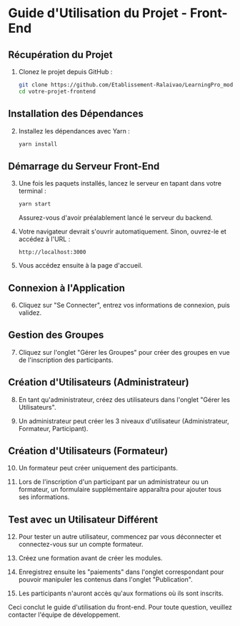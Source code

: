 # Guide d'Utilisation du Projet - Front-End

## Récupération du Projet

1. Clonez le projet depuis GitHub :
    ```bash
    git clone https://github.com/Etablissement-Ralaivao/LearningPro_mod1_frontend.git
    cd votre-projet-frontend
    ```

## Installation des Dépendances

2. Installez les dépendances avec Yarn :
    ```bash
    yarn install
    ```

## Démarrage du Serveur Front-End

3. Une fois les paquets installés, lancez le serveur en tapant dans votre terminal :
    ```bash
    yarn start
    ```

   Assurez-vous d'avoir préalablement lancé le serveur du backend.

4. Votre navigateur devrait s'ouvrir automatiquement. Sinon, ouvrez-le et accédez à l'URL :
    ```
    http://localhost:3000
    ```

5. Vous accédez ensuite à la page d'accueil.


## Connexion à l'Application

6. Cliquez sur "Se Connecter", entrez vos informations de connexion, puis validez.


## Gestion des Groupes

7. Cliquez sur l'onglet "Gérer les Groupes" pour créer des groupes en vue de l'inscription des participants.


## Création d'Utilisateurs (Administrateur)

8. En tant qu'administrateur, créez des utilisateurs dans l'onglet "Gérer les Utilisateurs".

9. Un administrateur peut créer les 3 niveaux d'utilisateur (Administrateur, Formateur, Participant).


## Création d'Utilisateurs (Formateur)

10. Un formateur peut créer uniquement des participants.

11. Lors de l'inscription d'un participant par un administrateur ou un formateur, un formulaire supplémentaire apparaîtra pour ajouter tous ses informations.


## Test avec un Utilisateur Différent

12. Pour tester un autre utilisateur, commencez par vous déconnecter et connectez-vous sur un compte formateur.

13. Créez une formation avant de créer les modules.

14. Enregistrez ensuite les "paiements" dans l'onglet correspondant pour pouvoir manipuler les contenus dans l'onglet "Publication".

15. Les participants n'auront accès qu'aux formations où ils sont inscrits.


Ceci conclut le guide d'utilisation du front-end. Pour toute question, veuillez contacter l'équipe de développement.
